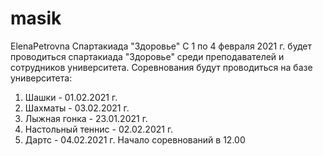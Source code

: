 # masik
ElenaPetrovna
Спартакиада "Здоровье"
C 1 по 4 февраля 2021 г. будет проводиться спартакиада "Здоровье"
среди преподавателей и сотрудников университета.
Соревнования будут проводиться на базе университета:
1. Шашки - 01.02.2021 г.
2. Шахматы - 03.02.2021 г.
3. Лыжная гонка - 23.01.2021 г.
4. Настольный теннис - 02.02.2021 г.
5. Дартс - 04.02.2021 г.
Начало соревнований в 12.00
